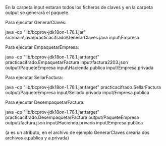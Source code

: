En la carpeta input estaran todos los ficheros de claves y en la carpeta output se generará el paquete.

Para ejecutar GenerarClaves:

java -cp "lib/bcprov-jdk18on-1.78.1.jar" src\main\java\practicacifrado\GenerarClaves.java input\Empresa

Para ejecutar EmpaquetarEmpresa:

java -cp "lib/bcprov-jdk18on-1.78.1.jar;target" practicacifrado.EmpaquetarFactura input\factura2203.json output\PaqueteEmpresa input\Hacienda.publica input\Empresa.privada

Para ejecutar SellarFactura:

java -cp "lib/bcprov-jdk18on-1.78.1.jar;target" practicacifrado.SellarFactura output/PaqueteEmpresa input/Sellado.privada input/Empresa.publica

Para ejecutar DesempaquetarFactura:

java -cp "lib/bcprov-jdk18on-1.78.1.jar;target" practicacifrado.DesempaquetarFactura output/PaqueteEmpresa output/factura.json input/Hacienda.privada input/Empresa.publica

(a es un atributo, en el archivo de ejemplo GenerarClaves crearia dos archivos a.publica y a.privada)
